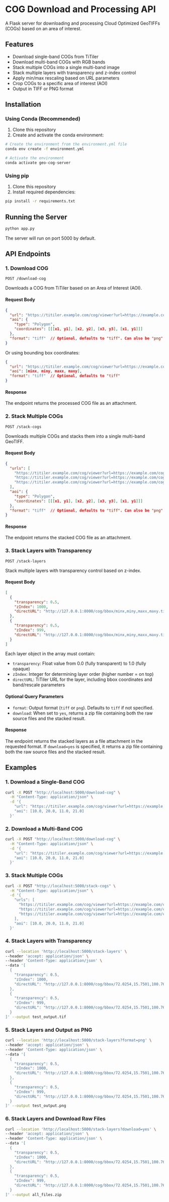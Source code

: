 # COG Download and Processing API

A Flask server for downloading and processing Cloud Optimized GeoTIFFs (COGs) based on an area of interest.

## Features

- Download single-band COGs from TiTiler
- Download multi-band COGs with RGB bands
- Stack multiple COGs into a single multi-band image
- Stack multiple layers with transparency and z-index control
- Apply min/max rescaling based on URL parameters
- Crop COGs to a specific area of interest (AOI)
- Output in TIFF or PNG format

## Installation

### Using Conda (Recommended)

1. Clone this repository
2. Create and activate the conda environment:

```bash
# Create the environment from the environment.yml file
conda env create -f environment.yml

# Activate the environment
conda activate geo-cog-server
```

### Using pip

1. Clone this repository
2. Install required dependencies:

```bash
pip install -r requirements.txt
```

## Running the Server

```bash
python app.py
```

The server will run on port 5000 by default.

## API Endpoints

### 1. Download COG

`POST /download-cog`

Downloads a COG from TiTiler based on an Area of Interest (AOI).

#### Request Body

```json
{
  "url": "https://titiler.example.com/cog/viewer?url=https://example.com/cog.tif",
  "aoi": {
    "type": "Polygon",
    "coordinates": [[[x1, y1], [x2, y2], [x3, y3], [x1, y1]]]
  },
  "format": "tiff"  // Optional, defaults to "tiff". Can also be "png"
}
```

Or using bounding box coordinates:

```json
{
  "url": "https://titiler.example.com/cog/viewer?url=https://example.com/cog.tif",
  "aoi": [minx, miny, maxx, maxy],
  "format": "tiff"  // Optional, defaults to "tiff"
}
```

#### Response

The endpoint returns the processed COG file as an attachment.

### 2. Stack Multiple COGs

`POST /stack-cogs`

Downloads multiple COGs and stacks them into a single multi-band GeoTIFF.

#### Request Body

```json
{
  "urls": [
    "https://titiler.example.com/cog/viewer?url=https://example.com/cog1.tif&rescale=0,100",
    "https://titiler.example.com/cog/viewer?url=https://example.com/cog2.tif&rescale=0,100",
    "https://titiler.example.com/cog/viewer?url=https://example.com/cog3.tif&rescale=0,100"
  ],
  "aoi": {
    "type": "Polygon",
    "coordinates": [[[x1, y1], [x2, y2], [x3, y3], [x1, y1]]]
  },
  "format": "tiff"  // Optional, defaults to "tiff". Can also be "png"
}
```

#### Response

The endpoint returns the stacked COG file as an attachment.

### 3. Stack Layers with Transparency

`POST /stack-layers`

Stack multiple layers with transparency control based on z-index.

#### Request Body

```json
[
  {
    "transparency": 0.5,
    "zIndex": 1000,
    "directURL": "http://127.0.0.1:8000/cog/bbox/minx,miny,maxx,maxy.tif?url=path/to/cog.tif&bidx=1&bidx=2&bidx=3&rescale=0,1000"
  },
  {
    "transparency": 0.5,
    "zIndex": 999,
    "directURL": "http://127.0.0.1:8000/cog/bbox/minx,miny,maxx,maxy.tif?url=path/to/cog.tif&bidx=1&bidx=2&bidx=3&rescale=0,1000"
  }
]
```

Each layer object in the array must contain:

- `transparency`: Float value from 0.0 (fully transparent) to 1.0 (fully opaque)
- `zIndex`: Integer for determining layer order (higher number = on top)
- `directURL`: TiTiler URL for the layer, including bbox coordinates and band/rescale parameters

#### Optional Query Parameters

- `format`: Output format (`tiff` or `png`). Defaults to `tiff` if not specified.
- `download`: When set to `yes`, returns a zip file containing both the raw source files and the stacked result.

#### Response

The endpoint returns the stacked layers as a file attachment in the requested format. If `download=yes` is specified, it returns a zip file containing both the raw source files and the stacked result.

## Examples

### 1. Download a Single-Band COG

```bash
curl -X POST "http://localhost:5000/download-cog" \
  -H "Content-Type: application/json" \
  -d '{
    "url": "https://titiler.example.com/cog/viewer?url=https://example.com/cog.tif&rescale=0,100",
    "aoi": [10.0, 20.0, 11.0, 21.0]
  }'
```

### 2. Download a Multi-Band COG

```bash
curl -X POST "http://localhost:5000/download-cog" \
  -H "Content-Type: application/json" \
  -d '{
    "url": "https://titiler.example.com/cog/viewer?url=https://example.com/cog.tif&r=1&g=2&b=3&rescale_range.1.0=0&rescale_range.1.1=100&rescale_range.2.0=0&rescale_range.2.1=100&rescale_range.3.0=0&rescale_range.3.1=100",
    "aoi": [10.0, 20.0, 11.0, 21.0]
  }'
```

### 3. Stack Multiple COGs

```bash
curl -X POST "http://localhost:5000/stack-cogs" \
  -H "Content-Type: application/json" \
  -d '{
    "urls": [
      "https://titiler.example.com/cog/viewer?url=https://example.com/cog1.tif&rescale=0,100",
      "https://titiler.example.com/cog/viewer?url=https://example.com/cog2.tif&rescale=0,100",
      "https://titiler.example.com/cog/viewer?url=https://example.com/cog3.tif&rescale=0,100"
    ],
    "aoi": [10.0, 20.0, 11.0, 21.0]
  }'
```

### 4. Stack Layers with Transparency

```bash
curl --location 'http://localhost:5000/stack-layers' \
--header 'accept: application/json' \
--header 'Content-Type: application/json' \
--data '[
  {
    "transparency": 0.5,
    "zIndex": 1000,
    "directURL": "http://127.0.0.1:8000/cog/bbox/72.0254,15.7501,100.7698,34.2257.tif?url=C%3A%5Crepos%5CPoint-prober%5Cdata%5C3RIMG_22MAR2025_0915_L1C_ASIA_MER_V01R00.cog.tif&bidx=1&bidx=3&bidx=4&rescale=0%2C1000&rescale=0%2C1000&rescale=0%2C1000"
  },
  {
    "transparency": 0.5,
    "zIndex": 999,
    "directURL": "http://127.0.0.1:8000/cog/bbox/72.0254,15.7501,100.7698,34.2257.tif?url=C%3A%5Crepos%5CPoint-prober%5Cdata%5C3RIMG_22MAR2025_0915_L1C_ASIA_MER_V01R00.cog.tif&bidx=1&bidx=2&bidx=4&rescale=0%2C1000&rescale=0%2C1000&rescale=0%2C1000"
  }
]' --output test_output.tif
```

### 5. Stack Layers and Output as PNG

```bash
curl --location 'http://localhost:5000/stack-layers?format=png' \
--header 'accept: application/json' \
--header 'Content-Type: application/json' \
--data '[
  {
    "transparency": 0.5,
    "zIndex": 1000,
    "directURL": "http://127.0.0.1:8000/cog/bbox/72.0254,15.7501,100.7698,34.2257.tif?url=path/to/cog.tif&bidx=1&bidx=3&bidx=4&rescale=0%2C1000&rescale=0%2C1000&rescale=0%2C1000"
  },
  {
    "transparency": 0.5,
    "zIndex": 999,
    "directURL": "http://127.0.0.1:8000/cog/bbox/72.0254,15.7501,100.7698,34.2257.tif?url=path/to/cog.tif&bidx=1&bidx=2&bidx=4&rescale=0%2C1000&rescale=0%2C1000&rescale=0%2C1000"
  }
]' --output test_output.png
```

### 6. Stack Layers and Download Raw Files

```bash
curl --location 'http://localhost:5000/stack-layers?download=yes' \
--header 'accept: application/json' \
--header 'Content-Type: application/json' \
--data '[
  {
    "transparency": 0.5,
    "zIndex": 1000,
    "directURL": "http://127.0.0.1:8000/cog/bbox/72.0254,15.7501,100.7698,34.2257.tif?url=path/to/cog.tif&bidx=1&bidx=3&bidx=4&rescale=0%2C1000&rescale=0%2C1000&rescale=0%2C1000"
  },
  {
    "transparency": 0.5,
    "zIndex": 999,
    "directURL": "http://127.0.0.1:8000/cog/bbox/72.0254,15.7501,100.7698,34.2257.tif?url=path/to/cog.tif&bidx=1&bidx=2&bidx=4&rescale=0%2C1000&rescale=0%2C1000&rescale=0%2C1000"
  }
]' --output all_files.zip
```
